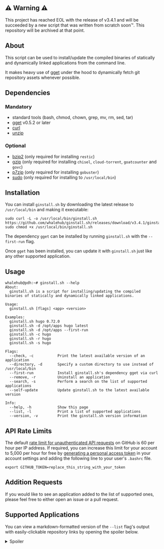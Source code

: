 ## ⚠ Warning ⚠
This project has reached EOL with the release of v3.4.1 and will be succeeded by a new script that was written from scratch soon™. This repository will be archived at that point.

## About
This script can be used to install/update the compiled binaries of statically and dynamically linked applications from the command line.

It makes heavy use of [gget](https://github.com/dpb587/gget) under the hood to dynamically fetch git repository assets whenever possible.

## Dependencies
### Mandatory
- standard tools (bash, chmod, chown, grep, mv, rm, sed, tar) 
- [gget](https://github.com/dpb587/gget) v0.5.2 or later
- [curl](https://packages.debian.org/buster/curl)
- [unzip](https://packages.debian.org/buster/unzip)

### Optional
- [bzip2](https://packages.debian.org/buster/bzip2) (only required for installing `restic`)
- [gzip](https://packages.debian.org/buster/gzip) (only required for installing `chisel`, `cloud-torrent`, `goatcounter` and `govc`)
- [p7zip](https://packages.debian.org/buster/p7zip) (only required for installing `gobuster`)
- [sudo](https://packages.debian.org/buster/sudo) (only required for installing to `/usr/local/bin`)

## Installation
You can install `ginstall.sh` by downloading the latest release to `/usr/local/bin` and making it executable:

```
sudo curl -L -o /usr/local/bin/ginstall.sh https://github.com/whalehub/ginstall.sh/releases/download/v3.4.1/ginstall.sh
sudo chmod +x /usr/local/bin/ginstall.sh
```

The dependency `gget` can be installed by running `ginstall.sh` with the `--first-run` flag.

Once `gget` has been installed, you can update it with `ginstall.sh` just like any other supported application.

## Usage
```
whalehub@pdh:~# ginstall.sh --help
About:
  ginstall.sh is a script for installing/updating the compiled binaries of statically and dynamically linked applications.

Usage:
  ginstall.sh [flags] <app> <version>

Examples:
  ginstall.sh hugo 0.72.0
  ginstall.sh -d /opt/apps hugo latest
  ginstall.sh -d /opt/apps --first-run
  ginstall.sh -c hugo
  ginstall.sh -r hugo
  ginstall.sh -s hugo

Flags:
  --check, -c           Print the latest available version of an application
  --directory, -d       Specify a custom directory to use instead of /usr/local/bin
  --first-run           Install ginstall.sh's dependency gget via curl
  --remove, -r          Uninstall an application
  --search, -s          Perform a search on the list of supported applications
  --self-update         Update ginstall.sh to the latest available version

Info:
  --help, -h            Show this page
  --list, -l            Print a list of supported applications
  --version, -v         Print the ginstall.sh version information
```

## API Rate Limits
The default [rate limit for unauthenticated API requests](https://developer.github.com/v3/#rate-limiting) on GitHub is 60 per hour per IP address. If required, you can increase this limit for your account to 5,000 per hour for free by [generating a personal access token](https://github.com/settings/tokens) in your account settings and adding the following line to your user's `.bashrc` file.

```
export GITHUB_TOKEN=replace_this_string_with_your_token
```

## Addition Requests
If you would like to see an application added to the list of supported ones, please feel free to either open an issue or a pull request.

## Supported Applications
You can view a markdown-formatted version of the `--list` flag's output with easily-clickable repository links by opening the spoiler below.

<details>
  <summary>Spoiler</summary>
<p></p>

| Application | Linker Type | Repository |
| ----------- | ----------- | ---------- |
| ali                         | static              | https://github.com/nakabonne/ali |
| amass                       | static              | https://github.com/OWASP/Amass |
| annie                       | static              | https://github.com/iawia002/annie |
| arc                         | static              | https://github.com/mholt/archiver |
| bat                         | dynamic             | https://github.com/sharkdp/bat |
| bombardier                  | static              | https://github.com/codesenberg/bombardier |
| btm                         | dynamic             | https://github.com/ClementTsang/bottom |
| cavif                       | static              | https://github.com/kornelski/cavif-rs |
| cobalt                      | dynamic             | https://github.com/cobalt-org/cobalt.rs |
| comics-downloader           | static              | https://github.com/Girbons/comics-downloader |
| composer                    | dynamic             | https://github.com/composer/composer |
| croc                        | static              | https://github.com/schollz/croc |
| ctop                        | dynamic             | https://github.com/bcicen/ctop |
| delta                       | dynamic             | https://github.com/dandavison/delta |
| discord-console             | static              | https://github.com/discordconsole-team/DiscordConsole |
| discord-delete              | dynamic             | https://github.com/adversarialtools/discord-delete |
| diskonaut                   | static              | https://github.com/imsnif/diskonaut |
| diskus                      | dynamic             | https://github.com/sharkdp/diskus |
| dive                        | static              | https://github.com/wagoodman/dive |
| docker-credential-pass      | static              | https://github.com/docker/docker-credential-helpers |
| duplicacy                   | static              | https://github.com/gilbertchen/duplicacy |
| eureka                      | static              | https://github.com/mimoo/eureka |
| fetch                       | static              | https://github.com/gruntwork-io/fetch |
| ffsend                      | static              | https://github.com/timvisee/ffsend |
| findomain                   | dynamic             | https://github.com/Edu4rdSHL/findomain |
| gau                         | static              | https://github.com/lc/gau |
| gget                        | static              | https://github.com/dpb587/gget |
| git-credential-manager-core | dynamic             | https://github.com/microsoft/Git-Credential-Manager-Core |
| git-rewrite-author          | static              | https://github.com/crazy-max/git-rewrite-author |
| gitbatch                    | static              | https://github.com/isacikgoz/gitbatch |
| gitui                       | static              | https://github.com/extrawurst/gitui |
| gomuks                      | static              | https://github.com/tulir/gomuks |
| googler                     | dynamic             | https://github.com/jarun/googler |
| gopass                      | static              | https://github.com/gopasspw/gopass |
| gotop                       | dynamic             | https://github.com/xxxserxxx/gotop |
| grex                        | static              | https://github.com/pemistahl/grex |
| grv                         | static              | https://github.com/rgburke/grv |
| haste                       | dynamic             | https://github.com/zneix/haste-client |
| httprobe                    | dynamic             | https://github.com/tomnomnom/httprobe |
| hugo                        | static              | https://github.com/gohugoio/hugo |
| hugo-extended               | dynamic             | https://github.com/gohugoio/hugo |
| hyperfine                   | dynamic             | https://github.com/sharkdp/hyperfine |
| imdl                        | static              | https://github.com/casey/intermodal |
| lazydocker                  | static              | https://github.com/jesseduffield/lazydocker |
| lazygit                     | static              | https://github.com/jesseduffield/lazygit |
| lego                        | static              | https://github.com/go-acme/lego |
| lsd                         | dynamic             | https://github.com/Peltoche/lsd |
| mcrcon                      | dynamic             | https://github.com/Tiiffi/mcrcon |
| mdbook                      | dynamic             | https://github.com/rust-lang/mdBook |
| minify                      | static              | https://github.com/tdewolff/minify |
| mkcert                      | static              | https://github.com/FiloSottile/mkcert |
| monolith                    | dynamic             | https://github.com/Y2Z/monolith |
| naabu                       | dynamic             | https://github.com/projectdiscovery/naabu |
| nnn                         | static              | https://github.com/jarun/nnn |
| pastel                      | dynamic             | https://github.com/sharkdp/pastel |
| plexdrive                   | dynamic             | https://github.com/plexdrive/plexdrive |
| plik                        | dynamic             | https://github.com/root-gg/plik |
| podman                      | dynamic             | https://github.com/containers/podman |
| qalc                        | dynamic             | https://github.com/Qalculate/libqalculate |
| rage                        | dynamic             | https://github.com/str4d/rage |
| rage-keygen                 | dynamic             | https://github.com/str4d/rage |
| rclone                      | static              | https://github.com/rclone/rclone |
| shellcheck                  | static              | https://github.com/koalaman/shellcheck |
| shfmt                       | static              | https://github.com/mvdan/sh |
| slack-term                  | static              | https://github.com/erroneousboat/slack-term |
| ssh-auditor                 | static              | https://github.com/ncsa/ssh-auditor |
| starship                    | dynamic             | https://github.com/starship/starship |
| stegify                     | static              | https://github.com/DimitarPetrov/stegify |
| step                        | static              | https://github.com/smallstep/cli |
| tldr                        | static              | https://github.com/isacikgoz/tldr |
| tmate                       | static              | https://github.com/tmate-io/tmate |
| topgrade                    | dynamic             | https://github.com/r-darwish/topgrade |
| trivy                       | static              | https://github.com/aquasecurity/trivy |
| txeh                        | static              | https://github.com/txn2/txeh |
| upx                         | static              | https://github.com/upx/upx |
| vegeta                      | static              | https://github.com/tsenart/vegeta |
| vivid                       | dynamic             | https://github.com/sharkdp/vivid |
| wuzz                        | static              | https://github.com/asciimoo/wuzz |
| yq                          | static              | https://github.com/mikefarah/yq |
| zenith                      | static              | https://github.com/bvaisvil/zenith |
| zola                        | dynamic             | https://github.com/getzola/zola |
| zoxide                      | dynamic             | https://github.com/ajeetdsouza/zoxide |
</details>

